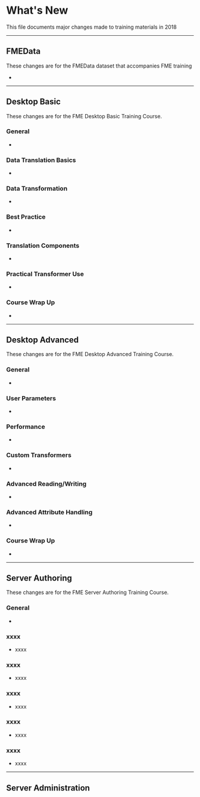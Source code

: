 # What's New #
This file documents major changes made to training materials in 2018

---

## FMEData ##
These changes are for the FMEData dataset that accompanies FME training

- 


---

## Desktop Basic ##
These changes are for the FME Desktop Basic Training Course.

### General ###
- 


 
### Data Translation Basics ###
- 

### Data Transformation ###
- 

### Best Practice ###
- 

### Translation Components ###
- 


### Practical Transformer Use ###
- 


### Course Wrap Up ###
- 

---

## Desktop Advanced ##
These changes are for the FME Desktop Advanced Training Course.

### General ###
- 

### User Parameters ###
- 

### Performance ###
- 

### Custom Transformers ###
- 

### Advanced Reading/Writing ###
- 

### Advanced Attribute Handling ###
- 

### Course Wrap Up ###
- 

---

## Server Authoring ##
These changes are for the FME Server Authoring Training Course.


### General ###
- 

### xxxx ###
- xxxx

### xxxx ###
- xxxx

### xxxx ###
- xxxx

### xxxx ###
- xxxx

### xxxx ###
- xxxx

---

## Server Administration ##
